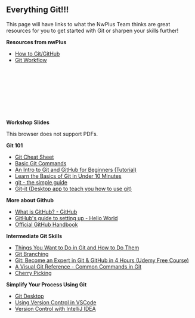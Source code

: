 ## Everything Git!!!

This page will have links to what the NwPlus Team thinks are great resources for you to get started with Git or sharpen your skills further!

**Resources from nwPlus**
- [How to Git/GitHub](2-beginner/how-to-git-github.md)
- [Git Workflow](2-beginner/git-workflow.md)

**Workshop Slides**
<object data="/recs/git_workshop.pdf" type="application/pdf" width="700px" height="700px">
    <embed src="/recs/git_workshop.pdf">
        <p>This browser does not support PDFs.</p>
    </embed>
</object>
<!---TODO: add Git Workshop slides when new slides are available--->

**Git 101**
- [Git Cheat Sheet](https://github.github.com/training-kit/downloads/github-git-cheat-sheet.pdf)
- [Basic Git Commands](https://dev.to/dhruv/essential-git-commands-every-developer-should-know-2fl)
- [An Intro to Git and GitHub for Beginners (Tutorial)](https://product.hubspot.com/blog/git-and-github-tutorial-for-beginners)
- [Learn the Basics of Git in Under 10 Minutes](https://www.freecodecamp.org/news/learn-the-basics-of-git-in-under-10-minutes-da548267cc91/)
- [git - the simple guide](https://rogerdudler.github.io/git-guide/)
- [Git-it (Desktop app to teach you how to use git)](https://github.com/jlord/git-it-electron#what-to-install)

**More about Github**
- [What is GitHub? - GitHub](https://youtu.be/w3jLJU7DT5E)
- [GitHub's guide to setting up - Hello World](https://guides.github.com/activities/hello-world/)
- [Official GitHub Handbook](https://guides.github.com/introduction/git-handbook/)

**Intermediate Git Skills**
- [Things You Want to Do in Git and How to Do Them](https://stu2b50.dev/posts/things-you-wante9665)
- [Git Branching](https://learngitbranching.js.org)
- [Git: Become an Expert in Git & GitHub in 4 Hours (Udemy Free Course)](https://www.udemy.com/course/git-expert-4-hours/)
- [A Visual Git Reference - Common Commands in Git](http://marklodato.github.io/visual-git-guide/index-en.html)
- [Cherry Picking](https://git-scm.com/docs/git-cherry-pick)

**Simplify Your Process Using Git**
- [Git Desktop](https://desktop.github.com/)
- [Using Version Control in VSCode](https://code.visualstudio.com/docs/editor/versioncontrol#:~:text=You%20can%20create%20and%20checkout,tags%20in%20the%20current%20repository.)
- [Version Control with IntelliJ IDEA](https://www.jetbrains.com/help/idea/version-control-integration.html)
